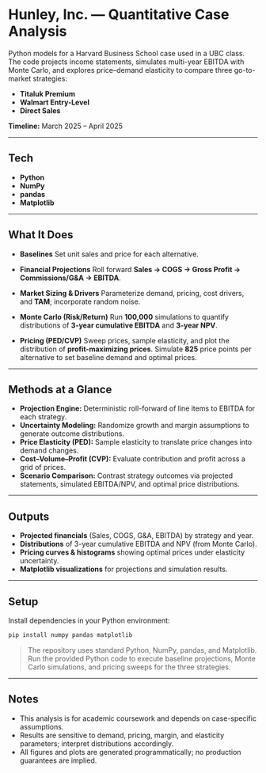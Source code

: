 # Hunley, Inc. — Quantitative Case Analysis

Python models for a Harvard Business School case used in a UBC class. The code projects income statements, simulates multi-year EBITDA with Monte Carlo, and explores price–demand elasticity to compare three go-to-market strategies:

* **Titaluk Premium**
* **Walmart Entry-Level**
* **Direct Sales**

**Timeline:** March 2025 – April 2025

---

## Tech

* **Python**
* **NumPy**
* **pandas**
* **Matplotlib**

---

## What It Does

* **Baselines**
  Set unit sales and price for each alternative.

* **Financial Projections**
  Roll forward **Sales → COGS → Gross Profit → Commissions/G\&A → EBITDA**.

* **Market Sizing & Drivers**
  Parameterize demand, pricing, cost drivers, and **TAM**; incorporate random noise.

* **Monte Carlo (Risk/Return)**
  Run **100,000** simulations to quantify distributions of **3-year cumulative EBITDA** and **3-year NPV**.

* **Pricing (PED/CVP)**
  Sweep prices, sample elasticity, and plot the distribution of **profit-maximizing prices**.
  Simulate **825** price points per alternative to set baseline demand and optimal prices.

---

## Methods at a Glance

* **Projection Engine:** Deterministic roll-forward of line items to EBITDA for each strategy.
* **Uncertainty Modeling:** Randomize growth and margin assumptions to generate outcome distributions.
* **Price Elasticity (PED):** Sample elasticity to translate price changes into demand changes.
* **Cost–Volume–Profit (CVP):** Evaluate contribution and profit across a grid of prices.
* **Scenario Comparison:** Contrast strategy outcomes via projected statements, simulated EBITDA/NPV, and optimal price distributions.

---

## Outputs

* **Projected financials** (Sales, COGS, G\&A, EBITDA) by strategy and year.
* **Distributions** of 3-year cumulative EBITDA and NPV (from Monte Carlo).
* **Pricing curves & histograms** showing optimal prices under elasticity uncertainty.
* **Matplotlib visualizations** for projections and simulation results.

---

## Setup

Install dependencies in your Python environment:

```bash
pip install numpy pandas matplotlib
```

> The repository uses standard Python, NumPy, pandas, and Matplotlib. Run the provided Python code to execute baseline projections, Monte Carlo simulations, and pricing sweeps for the three strategies.

---

## Notes

* This analysis is for academic coursework and depends on case-specific assumptions.
* Results are sensitive to demand, pricing, margin, and elasticity parameters; interpret distributions accordingly.
* All figures and plots are generated programmatically; no production guarantees are implied.

